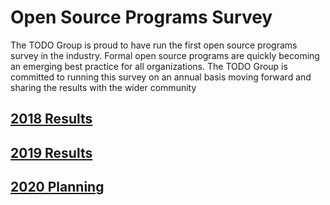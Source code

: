 # Open Source Programs Survey

The TODO Group is proud to have run the first open source programs survey in the industry. Formal open source programs are quickly becoming an emerging best practice for all organizations. The TODO Group is committed to running this survey on an annual basis moving forward and sharing the results with the wider community

## [2018 Results](https://github.com/todogroup/survey/tree/master/2018)
## [2019 Results](https://github.com/todogroup/survey/tree/master/2019)
## [2020 Planning](https://github.com/todogroup/survey/blob/master/2020/README.md)
